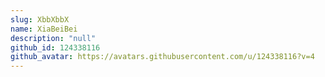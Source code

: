 ```yaml
---
slug: XbbXbbX
name: XiaBeiBei
description: "null"
github_id: 124338116
github_avatar: https://avatars.githubusercontent.com/u/124338116?v=4
---
```


